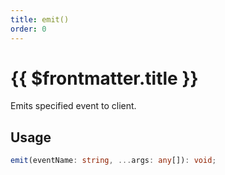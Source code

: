 ```yaml
---
title: emit()
order: 0
---
```


# {{ $frontmatter.title }}

Emits specified event to client.

## Usage

```ts
emit(eventName: string, ...args: any[]): void;
```
